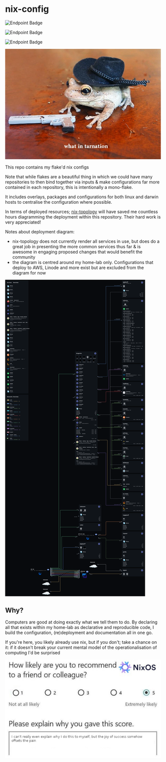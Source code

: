 # nix-config

![Endpoint Badge](https://img.shields.io/endpoint?url=https%3A%2F%2Fhydra.rovacsek.com%2Fbadge%2Fnix-config%2Fmain&style=for-the-badge&cacheSeconds=60&link=https%3A%2F%2Fhydra.rovacsek.com%2Fjobset%2Fnix-config%2Fmain%2Flatest-eval)

![Endpoint Badge](https://img.shields.io/endpoint?url=https%3A%2F%2Fhydra.rovacsek.com%2Fbadge%2Fnix-config%2Fstaging&style=for-the-badge&cacheSeconds=60&link=https%3A%2F%2Fhydra.rovacsek.com%2Fjobset%2Fnix-config%2Fstaging%2Flatest-eval)

![Endpoint Badge](https://img.shields.io/endpoint?url=https%3A%2F%2Fhydra.rovacsek.com%2Fbadge%2Fnix-config%2Ftesting&style=for-the-badge&cacheSeconds=60&link=https%3A%2F%2Fhydra.rovacsek.com%2Fjobset%2Fnix-config%2Ftesting%2Flatest-eval)

![What in tarnation](https://github.com/JayRovacsek/ncsg-presentation-feb-2022/blob/main/resources/what-in.jpg?raw=true)

This repo contains my flake'd nix configs

Note that while flakes are a beautiful thing in which we could have many repositories to then bind together via inputs & make configurations
far more contained in each repository, this is intentionally a mono-flake.

It includes overlays, packages and configurations for both linux and darwin
hosts to centralise the configuration where possible.

In terms of deployed resources; [nix-topology](https://github.com/oddlama/nix-topology) will have saved me countless hours diagramming the deployment within this repository. Their hard work is very appreciated!

Notes about deployment diagram:

- nix-topology does not currently render all services in use, but does do a great job in presenting the more common services thus far & is awesome in engaging proposed changes that would benefit the community
- the diagram is centred around my home-lab only. Configurations that deploy to AWS, Linode and more exist but are excluded from the diagram for now

![Topology of Deployment](../resources/deployment.svg)

## Why?

Computers are good at doing exactly what we tell them to do. By
declaring all that exists within my home-lab as declarative and
reproducible code, I build the configuration, (re)deployment and
documentation all in one go.

If you're here, you likely already use nix, but if you don't;
take a chance on it: if it doesn't break your current mental model
of the operationalisation of computing I'd be surprised

![Would I recommend nixos?](../resources/recommend.jpg)
